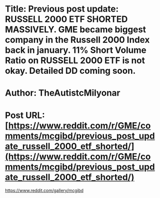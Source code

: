 # Title: Previous post update: RUSSELL 2000 ETF SHORTED MASSIVELY. GME became biggest company in the Russell 2000 Index back in january. 11% Short Volume Ratio on RUSSELL 2000 ETF is not okay. Detailed DD coming soon.
# Author: TheAutistcMilyonar
# Post URL: [https://www.reddit.com/r/GME/comments/mcgibd/previous_post_update_russell_2000_etf_shorted/](https://www.reddit.com/r/GME/comments/mcgibd/previous_post_update_russell_2000_etf_shorted/)


https://www.reddit.com/gallery/mcgibd